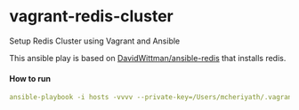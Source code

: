 # vagrant-redis-cluster
Setup Redis Cluster using Vagrant and Ansible

This ansible play is based on [DavidWittman/ansible-redis](https://github.com/DavidWittman/ansible-redis) that installs redis.

#### How to run
``` yml
ansible-playbook -i hosts -vvvv --private-key=/Users/mcheriyath/.vagrant.d/insecure_private_key ansible-redis.yml

```
